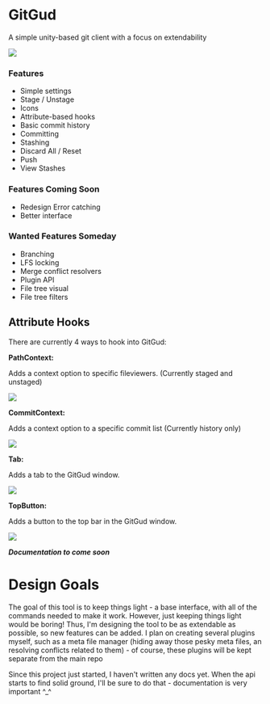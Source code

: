 # GitGud
A simple unity-based git client with a focus on extendability 

<img src="https://i.imgur.com/4RTQf6j.png">

### Features 
* Simple settings
* Stage / Unstage
* Icons
* Attribute-based hooks
* Basic commit history
* Committing
* Stashing
* Discard All / Reset 
* Push
* View Stashes

### Features Coming Soon
* Redesign Error catching
* Better interface

### Wanted Features Someday
* Branching
* LFS locking
* Merge conflict resolvers
* Plugin API
* File tree visual
* File tree filters

## Attribute Hooks
There are currently 4 ways to hook into GitGud:

**PathContext:**

Adds a context option to specific fileviewers. (Currently staged and unstaged)

<img src="https://i.imgur.com/KmGtJix.png">
 
**CommitContext:**

Adds a context option to a specific commit list (Currently history only)

<img src="https://i.imgur.com/DYwZUsD.png">

**Tab:**

Adds a tab to the GitGud window.

<img src="https://i.imgur.com/3gQt4Ip.png">
         
**TopButton:**

Adds a button to the top bar in the GitGud window.

<img src="https://i.imgur.com/wKpw5Rh.png">

***Documentation to come soon***

# Design Goals
The goal of this tool is to keep things light - a base interface, with all of the commands needed to make it work. However, just keeping things light would be boring! Thus, I'm designing the tool to be as extendable as possible, so new features can be added. I plan on creating several plugins myself, such as a meta file manager (hiding away those pesky meta files, an resolving conflicts related to them) - of course, these plugins will be kept separate from the main repo

Since this project just started, I haven't written any docs yet. When the api starts to find solid ground, I'll be sure to do that - documentation is very important ^_^

